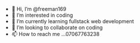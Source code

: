 - 👋 Hi, I’m @freeman169
- 👀 I’m interested in coding
- 🌱 I’m currently learning fullstack web development
- 💞️ I’m looking to collaborate on coding
- 📫 How to reach me ...07067763238

<!---
freeman169/freeman169 is a ✨ special ✨ repository because its `README.md` (this file) appears on your GitHub profile.
You can click the Preview link to take a look at your changes.
--->
